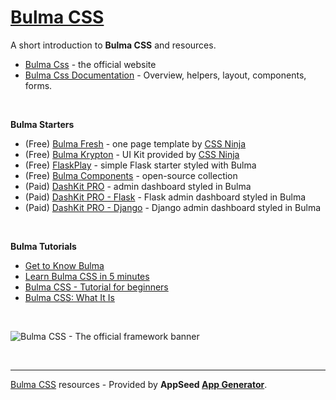 # [Bulma CSS](https://appseed.us/apps/bulma-css) 

A short introduction to **Bulma CSS** and resources.

- [Bulma Css](https://bulma.io/) - the official website
- [Bulma Css Documentation](https://bulma.io/documentation/) - Overview, helpers, layout, components, forms.

<br />

**Bulma Starters**

- (Free) [Bulma Fresh](https://github.com/cssninjaStudio/fresh) - one page template by [CSS Ninja](https://cssninja.io/)
- (Free) [Bulma Krypton](https://github.com/cssninjaStudio/krypton) - UI Kit provided by [CSS Ninja](https://cssninja.io/) 
- (Free) [FlaskPlay](https://appseed.us/apps/flask-apps/bulmaplay-flask-and-bulma-css) - simple Flask starter styled with Bulma
- (Free) [Bulma Components](https://github.com/bulma-css-templates/bulma-components) - open-source collection 
- (Paid) [DashKit PRO](https://cssninja.io/product/dashkit) - admin dashboard styled in Bulma
- (Paid) [DashKit PRO - Flask](https://appseed.us/admin-dashboards/flask-dashboard-dashkit-pro) - Flask admin dashboard styled in Bulma
- (Paid) [DashKit PRO - Django](https://appseed.us/admin-dashboards/flask-dashboard-dashkit-pro) - Django admin dashboard styled in Bulma
 
<br />

**Bulma Tutorials** 

- [Get to Know Bulma](https://scotch.io/bar-talk/get-to-know-bulma-my-current-favorite-css-framework)
- [Learn Bulma CSS in 5 minutes](https://www.freecodecamp.org/news/learn-bulma-in-5-minutes-ec5188c53e83/)
- [Bulma CSS - Tutorial for beginners](https://dev.to/sm0ke/bulma-css-a-tutorial-for-beginners-af2)
- [Bulma CSS: What It Is](https://blog.devmountain.com/why-bulma-css-could-be-your-new-favorite-framework/)

<br />

![Bulma CSS - The official framework banner](https://raw.githubusercontent.com/app-generator/bulma-css/master/media/bulma-banner.png)

<br />


--- 
[Bulma CSS](https://appseed.us/apps/bulma-css) resources - Provided by **AppSeed [App Generator](https://appseed.us/app-generator)**.
